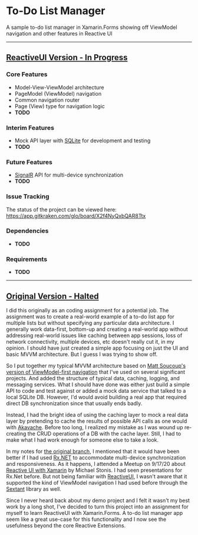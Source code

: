 # To-Do List Manager
A sample to-do list manager in Xamarin.Forms showing off ViewModel navigation and other features in Reactive UI

---

## [ReactiveUI Version - In Progress](https://github.com/andylech/app-to-do-list-manager/tree/develop)

### Core Features

* Model-View-ViewModel architecture
* PageModel (ViewModel) navigation
* Common navigation router
* Page (View) type for navigation logic
* **TODO**

### Interim Features
* Mock API layer with [SQLite](https://sqlite.org/index.html) for development and testing
* **TODO**

### Future Features

* [SignalR](https://dotnet.microsoft.com/apps/aspnet/signalr) API for multi-device synchronization
* **TODO**

### Issue Tracking

The status of the project can be viewed here:
https://app.gitkraken.com/glo/board/X2f4NyQxbQAR8Ttx

### Dependencies

<!-- * [FancyLogger](https://github.com/xamarinfiles/library-fancy-logger): My own NuGet for formatting output, particularly to DEBUG, so it won't be lost in the clutter of Android logs in particular.  Also, works well with [VSColorOutput](https://mike-ward.net/vscoloroutput/). -->
* **TODO**

### Requirements
* **TODO**

---

## [Original Version - Halted](https://github.com/andylech/app-to-do-list-manager/tree/akavache)

I did this originally as an coding assignment for a potential job.  The assignment was to create a real-world example of a to-do list app for multiple lists but without specifying any particular data architecture.  I generally work data-first, bottom-up and creating a real-world app without addressing real-world issues like caching between app sessions, loss of network connectivity, multiple devices, etc doesn't really cut it, in my opinion.  I should have just created a simple app focusing on just the UI and basic MVVM architecture.  But I guess I was trying to show off.

So I put together my typical MVVM architecture based on [Matt Soucoup's version of ViewModel-first navigation](https://codemilltech.com/xamarin-forms-view-model-first-navigation/) that I've used on several significant projects.  And added the structure of typical data, caching, logging, and messaging services.  What I should have done was either just build a simple API to code and test against or added a mock data service that talked to a local SQLite DB.  However, I'd would avoid building a real app that required direct DB synchronization since that usually ends badly.

Instead, I had the bright idea of using the caching layer to mock a real data layer by pretending to cache the results of possible API calls as one would with [Akavache](https://github.com/reactiveui/Akavache).  Before too long, I realized my mistake as I was wound up re-creating the CRUD operations of a DB with the cache layer.  Still, I had to make what I had work enough for someone else to take a look.

In my notes for [the original branch](https://github.com/andylech/app-to-do-list-manager/tree/akavache), I mentioned that it would have been better if I had used [Rx.NET](https://github.com/dotnet/reactive) to accommodate multi-device synchronization and responsiveness.  As it happens, I attended a Meetup on 9/17/20 about [Reactive UI with Xamarin](https://www.meetup.com/Belgian-Mobile-NET-Developers-Group/events/269013859/) by Michael Stonis.  I had seen presentations for Rx.Net before.  But not being familiar with [ReactiveUI](https://www.reactiveui.net/), I wasn't aware that it supported the kind of ViewModel navigation I had used before through the [Sextant](https://github.com/reactiveui/Sextant) library as well.

Since I never heard back about my demo project and I felt it wasn't my best work by a long shot, I've decided to turn this project into an assignment for myself to learn ReactiveUI with Xamarin.Forms.  A to-do list manager app seem like a great use-case for this functionality and I now see the usefulness beyond the core Reactive Extensions.
